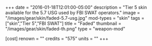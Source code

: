 +++
date = "2016-01-18T12:01:00-05:00"
description = "Tier 5 skin available for the 5.7 USG used by FBI SWAT operators."
image = "/images/gear/skin/faded-5.7-usg.jpg"
mod-types = "skin"
tags = ["skin","Tier 5","FBI SWAT"]
title = "Faded"
thumbnail = "/images/gear/skin/faded-th.png"
type = "weapon-mod"

[cost]
  renown = ""
  credits = "575"
  units = ""
+++
